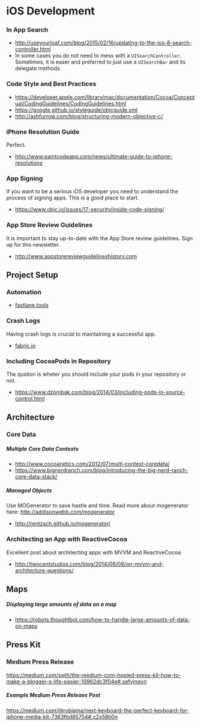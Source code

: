 # iOS Development

### In App Search
- http://useyourloaf.com/blog/2015/02/16/updating-to-the-ios-8-search-controller.html
- In some cases you do not need to mess with a `UISearchController`. Sometimes, it is easer and preferred to just use a `UISearchBar` and its delegate methods.

### Code Style and Best Practices
- https://developer.apple.com/library/mac/documentation/Cocoa/Conceptual/CodingGuidelines/CodingGuidelines.html
- https://google.github.io/styleguide/objcguide.xml
- http://ashfurrow.com/blog/structuring-modern-objective-c/

### iPhone Resolution Guide
Perfect.
- http://www.paintcodeapp.com/news/ultimate-guide-to-iphone-resolutions

### App Signing
If you want to be a serious iOS developer you need to understand the process of signing apps. This is a good place to start.
- https://www.objc.io/issues/17-security/inside-code-signing/

### App Store Review Guidelines
It is important to stay up-to-date with the App Store review guidelines. Sign up for this newsletter.
- http://www.appstorereviewguidelineshistory.com

## Project Setup
### Automation
- [fastlane.tools](fastlane.tools)

### Crash Logs
Having crash logs is crucial to maintaining a successful app.
- [fabric.io](fabric.io)

### Including CocoaPods in Repository
The qustion is wheter you should include your pods in your repository or not.
- https://www.dzombak.com/blog/2014/03/including-pods-in-source-control.html

## Architecture
### Core Data
##### Multiple Core Data Contexts
- http://www.cocoanetics.com/2012/07/multi-context-coredata/
- https://www.bignerdranch.com/blog/introducing-the-big-nerd-ranch-core-data-stack/

##### Managed Objects
Use MOGenerator to save hastle and time. Read more about mogenerator here: http://addisonwebb.com/mogenerator
- http://rentzsch.github.io/mogenerator/

### Architecting an App with ReactiveCocoa
Excellent post about architecting apps with MVVM and ReactiveCocoa.
- http://twocentstudios.com/blog/2014/06/08/on-mvvm-and-architecture-questions/

## Maps
##### Displaying large amounts of data on a map
- https://robots.thoughtbot.com/how-to-handle-large-amounts-of-data-on-maps

## Press Kit

### Medium Press Release
https://medium.com/swlh/the-medium-com-hosted-press-kit-how-to-make-a-blogger-s-life-easier-10962dc3f04e#.sefyjnqyn

##### Example Medium Press Release Post
https://medium.com/@robjama/next-keyboard-the-perfect-keyboard-for-iphone-media-kit-7363fbd85754#.c2x58ti0n